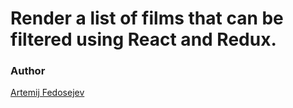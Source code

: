 # Render a list of films that can be filtered using React and Redux.

### Author

[Artemij Fedosejev](http://artemij.com)
